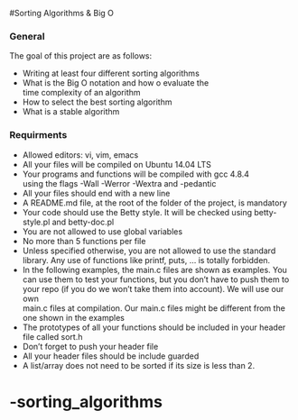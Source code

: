 #Sorting Algorithms & Big O  

### General  
The goal of this project are as follows:  

- Writing at least four different sorting algorithms
- What is the Big O notation and how o evaluate the  
  time complexity of an algorithm
- How to select the best sorting algorithm
- What is a stable algorithm  

### Requirments  

- Allowed editors: vi, vim, emacs    
- All your files will be compiled on Ubuntu 14.04 LTS
- Your programs and functions will be compiled with gcc 4.8.4  
  using the flags -Wall -Werror -Wextra and -pedantic
- All your files should end with a new line
- A README.md file, at the root of the folder of the project, is mandatory
- Your code should use the Betty style. It will be checked using 
  betty-style.pl and betty-doc.pl
- You are not allowed to use global variables
- No more than 5 functions per file
- Unless specified otherwise, you are not allowed to use the standard  
  library. Any use of functions like printf, puts, … is totally forbidden.  
- In the following examples, the main.c files are shown as examples. You  
  can use them to test your functions, but you don’t have to push them to  
  your repo (if you do we won’t take them into account). We will use our own   
  main.c files at compilation. Our main.c files might be different from the   
  one shown in the examples  
- The prototypes of all your functions should be included in your header  
  file called sort.h  
- Don’t forget to push your header file  
- All your header files should be include guarded  
- A list/array does not need to be sorted if its size is less than 2.  
# -sorting_algorithms
